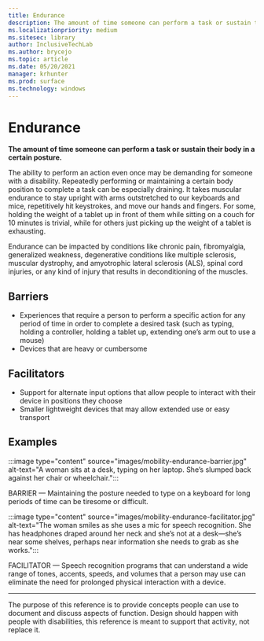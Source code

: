 ```yaml
---
title: Endurance
description: The amount of time someone can perform a task or sustain their body in a certain posture
ms.localizationpriority: medium
ms.sitesec: library
author: InclusiveTechLab
ms.author: brycejo 
ms.topic: article
ms.date: 05/20/2021
manager: krhunter
ms.prod: surface
ms.technology: windows
---
```


# Endurance

**The amount of time someone can perform a task or sustain their body in a certain posture.**

The ability to perform an action even once may be demanding for someone with a disability. Repeatedly performing or maintaining a certain body position to complete a task can be especially draining. It takes muscular endurance to stay upright with arms outstretched to our keyboards and mice, repetitively hit keystrokes, and move our hands and fingers. For some, holding the weight of a tablet up in front of them while sitting on a couch for 10 minutes is trivial, while for others just picking up the weight of a tablet is exhausting.

Endurance can be impacted by conditions like chronic pain, fibromyalgia, generalized weakness, degenerative conditions like multiple sclerosis, muscular dystrophy, and amyotrophic lateral sclerosis (ALS), spinal cord injuries, or any kind of injury that results in deconditioning of the muscles.

## Barriers
* Experiences that require a person to perform a specific action for any period of time in order to complete a desired task (such as typing, holding a controller, holding a tablet up, extending one’s arm out to use a mouse)​
* Devices that are heavy or cumbersome​

## Facilitators
* Support for alternate input options that allow people to interact with their device in positions they choose​
* Smaller lightweight devices that may allow extended use or easy transport​

## Examples

:::image type="content" source="images/mobility-endurance-barrier.jpg" alt-text="A woman sits at a desk, typing on her laptop. She’s slumped back against her chair or wheelchair.":::

BARRIER — Maintaining the posture needed to type on a keyboard for long periods of time can be tiresome or difficult. 

:::image type="content" source="images/mobility-endurance-facilitator.jpg" alt-text="The woman smiles as she uses a mic for speech recognition. She has headphones draped around her neck and she’s not at a desk—she’s near some shelves, perhaps near information she needs to grab as she works.":::

FACILITATOR — Speech recognition programs that can understand a wide range of tones, accents, speeds, and volumes that a person may use can eliminate the need for prolonged physical interaction with a device. 


[comment]: # (Footer statement)
___
The purpose of this reference is to provide concepts people can use to document and discuss aspects of function. Design should happen with people with disabilities, this reference is meant to support that activity, not replace it. 